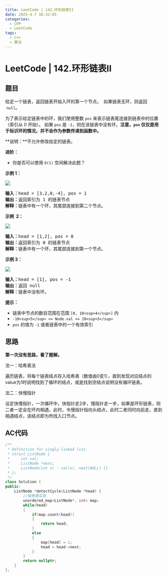 ```yaml
---
title: LeetCode | 142.环形链表II
date: 2025-4-7 16:32:05
categories:
  - CPP
  - LeetCode
tags:
  - C++
  - 算法
---
```

# LeetCode | 142.环形链表II
## 题目
给定一个链表，返回链表开始入环的第一个节点。  如果链表无环，则返回  `null`。

为了表示给定链表中的环，我们使用整数 `pos` 来表示链表尾连接到链表中的位置（索引从 0 开始）。 如果 `pos` 是 `-1`，则在该链表中没有环。**注意，`pos` 仅仅是用于标识环的情况，并不会作为参数传递到函数中。**

**说明：**不允许修改给定的链表。

**进阶：**

- 你是否可以使用 `O(1)` 空间解决此题？

**示例 1：**

![](https://assets.leetcode-cn.com/aliyun-lc-upload/uploads/2018/12/07/circularlinkedlist.png)

<pre><strong>输入：</strong>head = [3,2,0,-4], pos = 1
<strong>输出：</strong>返回索引为 1 的链表节点
<strong>解释：</strong>链表中有一个环，其尾部连接到第二个节点。
</pre>

**示例  2：**

![](https://assets.leetcode-cn.com/aliyun-lc-upload/uploads/2018/12/07/circularlinkedlist_test2.png)

<pre><strong>输入：</strong>head = [1,2], pos = 0
<strong>输出：</strong>返回索引为 0 的链表节点
<strong>解释：</strong>链表中有一个环，其尾部连接到第一个节点。
</pre>

**示例 3：**

![](https://assets.leetcode-cn.com/aliyun-lc-upload/uploads/2018/12/07/circularlinkedlist_test3.png)

<pre><strong>输入：</strong>head = [1], pos = -1
<strong>输出：</strong>返回 null
<strong>解释：</strong>链表中没有环。
</pre>

**提示：**

- 链表中节点的数目范围在范围 `[0, 10<sup>4</sup>]` 内
- `-10<sup>5</sup> <= Node.val <= 10<sup>5</sup>`
- `pos` 的值为 `-1` 或者链表中的一个有效索引


## 思路
**第一次没有思路，看了题解。**

法一：哈希表法

遍历链表，将每个链表结点存入哈希表（数值由0变1），直到发现对应结点的value为1时说明找到了循环的结点，或是找到空结点说明没有循环链表。

法二：快慢指针

设定快慢指针，一次循环中，快指针走2步，慢指针走一步，如果是环形链表，则二者一定会在环内相遇，此时，令慢指针指向头结点，此时二者同时向前走，直到相遇结点，该结点即为所找入口节点。




## AC代码
```CPP
/**
 * Definition for singly-linked list.
 * struct ListNode {
 *     int val;
 *     ListNode *next;
 *     ListNode(int x) : val(x), next(NULL) {}
 * };
 */
class Solution {
public:
    ListNode *detectCycle(ListNode *head) {
        //哈希表实现
        unordered_map<ListNode*, int> map;
        while(head)
        {
            if(map.count(head))
            {
                return head;
            }
            else
            {
                map[head] = 1;
                head = head->next;
            }
        }
        return nullptr;
    }
};
```
